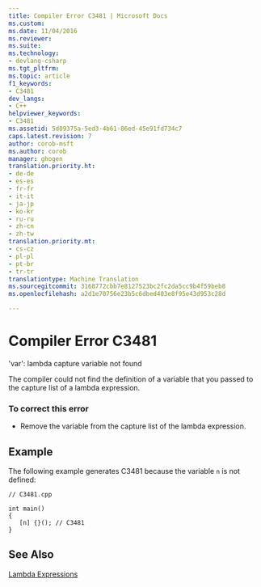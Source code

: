 ```yaml
---
title: Compiler Error C3481 | Microsoft Docs
ms.custom: 
ms.date: 11/04/2016
ms.reviewer: 
ms.suite: 
ms.technology:
- devlang-csharp
ms.tgt_pltfrm: 
ms.topic: article
f1_keywords:
- C3481
dev_langs:
- C++
helpviewer_keywords:
- C3481
ms.assetid: 5d09375a-5ed3-4b61-86ed-45e91fd734c7
caps.latest.revision: 7
author: corob-msft
ms.author: corob
manager: ghogen
translation.priority.ht:
- de-de
- es-es
- fr-fr
- it-it
- ja-jp
- ko-kr
- ru-ru
- zh-cn
- zh-tw
translation.priority.mt:
- cs-cz
- pl-pl
- pt-br
- tr-tr
translationtype: Machine Translation
ms.sourcegitcommit: 3168772cbb7e8127523bc2fc2da5cc9b4f59beb8
ms.openlocfilehash: a2d1e70756e23b5c6dbed403e8f95e43d953c28d

---
```

# Compiler Error C3481
'var': lambda capture variable not found  
  
 The compiler could not find the definition of a variable that you passed to the capture list of a lambda expression.  
  
### To correct this error  
  
-   Remove the variable from the capture list of the lambda expression.  
  
## Example  
 The following example generates C3481 because the variable `n` is not defined:  
  
```  
// C3481.cpp  
  
int main()  
{  
   [n] {}(); // C3481  
}  
```  
  
## See Also  
 [Lambda Expressions](../../cpp/lambda-expressions-in-cpp.md)


<!--HONumber=Jan17_HO2-->


